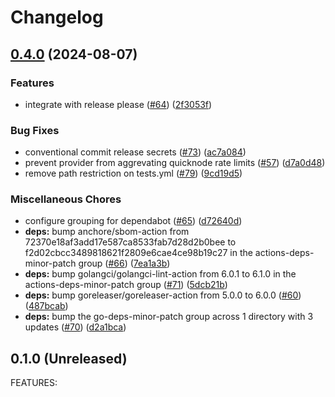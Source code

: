 # Changelog

## [0.4.0](https://github.com/circlefin/terraform-provider-quicknode/compare/v0.3.0...v0.4.0) (2024-08-07)


### Features

* integrate with release please ([#64](https://github.com/circlefin/terraform-provider-quicknode/issues/64)) ([2f3053f](https://github.com/circlefin/terraform-provider-quicknode/commit/2f3053f711d3a611a795b143848bba12da1eed59))


### Bug Fixes

* conventional commit release secrets ([#73](https://github.com/circlefin/terraform-provider-quicknode/issues/73)) ([ac7a084](https://github.com/circlefin/terraform-provider-quicknode/commit/ac7a08409692ce76ac03dd0cbb9bc8a4de89ac2e))
* prevent provider from aggrevating quicknode rate limits ([#57](https://github.com/circlefin/terraform-provider-quicknode/issues/57)) ([d7a0d48](https://github.com/circlefin/terraform-provider-quicknode/commit/d7a0d48a1ba9bd208b719ef6019b97ac299ac09f))
* remove path restriction on tests.yml ([#79](https://github.com/circlefin/terraform-provider-quicknode/issues/79)) ([9cd19d5](https://github.com/circlefin/terraform-provider-quicknode/commit/9cd19d577c26a062dba396647a77b1de8ed9ea6e))


### Miscellaneous Chores

* configure grouping for dependabot ([#65](https://github.com/circlefin/terraform-provider-quicknode/issues/65)) ([d72640d](https://github.com/circlefin/terraform-provider-quicknode/commit/d72640de3ea59f0983eb99f25b20f0e8d1d6d06d))
* **deps:** bump anchore/sbom-action from 72370e18af3add17e587ca8533fab7d28d2b0bee to f2d02cbcc3489818621f2809e6cae4ce98b19c27 in the actions-deps-minor-patch group ([#66](https://github.com/circlefin/terraform-provider-quicknode/issues/66)) ([7ea1a3b](https://github.com/circlefin/terraform-provider-quicknode/commit/7ea1a3bc0264b5520be5ca9d782dfa499b4d6bfd))
* **deps:** bump golangci/golangci-lint-action from 6.0.1 to 6.1.0 in the actions-deps-minor-patch group ([#71](https://github.com/circlefin/terraform-provider-quicknode/issues/71)) ([5dcb21b](https://github.com/circlefin/terraform-provider-quicknode/commit/5dcb21bf71edd9625158ffcab8f88ee66fa987e0))
* **deps:** bump goreleaser/goreleaser-action from 5.0.0 to 6.0.0 ([#60](https://github.com/circlefin/terraform-provider-quicknode/issues/60)) ([487bcab](https://github.com/circlefin/terraform-provider-quicknode/commit/487bcab31f1501e21268a5bf806c9d73acab6ce7))
* **deps:** bump the go-deps-minor-patch group across 1 directory with 3 updates ([#70](https://github.com/circlefin/terraform-provider-quicknode/issues/70)) ([d2a1bca](https://github.com/circlefin/terraform-provider-quicknode/commit/d2a1bcad284ee7d189fcf27ac33ca668ac6fa9b6))

## 0.1.0 (Unreleased)

FEATURES:

